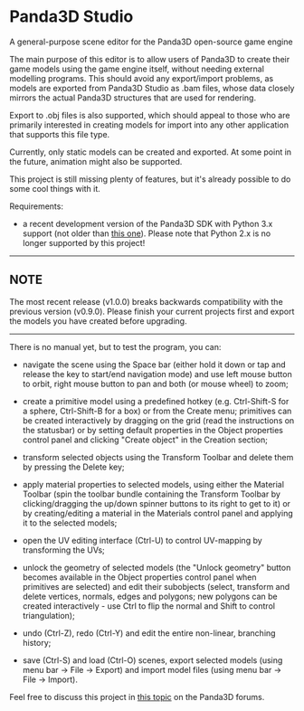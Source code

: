 # Panda3D Studio
A general-purpose scene editor for the Panda3D open-source game engine

The main purpose of this editor is to allow users of Panda3D to create their game models using the game engine itself, without needing external modelling programs.
This should avoid any export/import problems, as models are exported from Panda3D Studio as .bam files, whose data closely mirrors the actual Panda3D structures that are used for rendering.

Export to .obj files is also supported, which should appeal to those who are primarily interested in creating models for import into any other application that supports this file type.

Currently, only static models can be created and exported. At some point in the future, animation might also be supported.

This project is still missing plenty of features, but it's already possible to do some cool things with it.

Requirements:
* a recent development version of the Panda3D SDK with Python 3.x support (not older than [this one](http://buildbot.panda3d.org/downloads/94571aac93b5948adf0f4530cd6e6690408c6230/)). Please note that Python 2.x is no longer supported by this project!

***
## NOTE
The most recent release (v1.0.0) breaks backwards compatibility with the previous version (v0.9.0).
Please finish your current projects first and export the models you have created before upgrading.
***


There is no manual yet, but to test the program, you can:

* navigate the scene using the Space bar (either hold it down or tap and release the key to start/end navigation mode) and use left mouse button to orbit, right mouse button to pan and both (or mouse wheel) to zoom;

* create a primitive model using a predefined hotkey (e.g. Ctrl-Shift-S for a sphere, Ctrl-Shift-B for a box) or from the Create menu; primitives can be created interactively by dragging on the grid (read the instructions on the statusbar) or by setting default properties in the Object properties control panel and clicking "Create object" in the Creation section;

* transform selected objects using the Transform Toolbar and delete them by pressing the Delete key;

* apply material properties to selected models, using either the Material Toolbar (spin the toolbar bundle containing the Transform Toolbar by clicking/dragging the up/down spinner buttons to its right to get to it) or by creating/editing a material in the Materials control panel and applying it to the selected models;

* open the UV editing interface (Ctrl-U) to control UV-mapping by transforming the UVs;

* unlock the geometry of selected models (the "Unlock geometry" button becomes available in the Object properties control panel when primitives are selected) and edit their subobjects (select, transform and delete vertices, normals, edges and polygons; new polygons can be created interactively - use Ctrl to flip the normal and Shift to control triangulation);

* undo (Ctrl-Z), redo (Ctrl-Y) and edit the entire non-linear, branching history;

* save (Ctrl-S) and load (Ctrl-O) scenes, export selected models (using menu bar -> File -> Export) and import model files (using menu bar -> File -> Import).




Feel free to discuss this project in [this topic](https://discourse.panda3d.org/t/panda3d-studio/15250) on the Panda3D forums.
